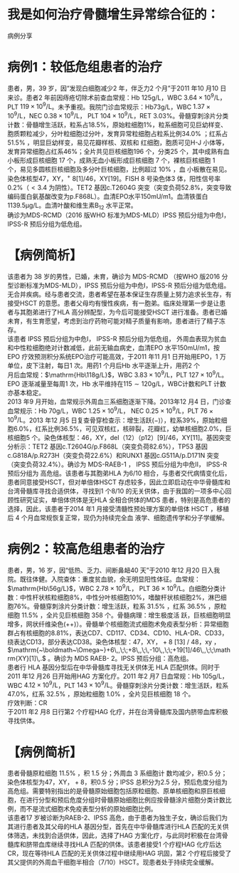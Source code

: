# 我是如何治疗骨髓增生异常综合征的：  
病例分享  
# 病例1：较低危组患者的治疗  
患者，男，39 岁，因“发现白细胞减少2 年，伴乏力2 个月”于2011 年10 月10 日来诊。患者2 年前因痔疮切除术前查血常规：Hb $125\mathrm{g/L}$，WBC $3.64\times10^{9}/\mathrm{L}$，PLT $119\times10^{9}/\mathrm{L}$。未予重视。我院门诊血常规示：Hb$73\mathrm{g/L}$，WBC $1.37\times10^{9}/\mathrm{L}$，NEC $0.38\times10^{9}/\mathrm{L}$， PLT $104\times10^{9}/\mathrm{L}$，RET $3.03\%$。骨髓穿刺涂片分类计数：骨髓增生活跃，粒系占$18.5\%$，原始粒细胞$1\%$，粒系细胞可见巨幼样变、胞质颗粒减少，分叶粒细胞过分叶，发育异常粒细胞占粒系比例$34.0\%$ ；红系占 $51.5\%$ ，明显巨幼样变，易见花瓣样核、双核和 红细胞，胞质可见H-J 小体等，发育异常细胞占红系$46\%$；全片共见巨核细胞196 个，分类25 个，其中成熟有血小板形成巨核细胞 17  个，成熟无血小板形成巨核细胞 7  个，裸核巨核细胞 1  
个，易见多圆核巨核细胞及多分叶巨核细胞，比例超过 $10\%$ ，血 小板散在易见。染色体核型47，XY，$^+$ 8[1]/46，XY[19]。FISH 8 号染色体3 体，阳性信号率$0.2\%$（$<3.4$ 为阴性）。TET2 基因c.T2604G 突变（突变负荷$52.8\%$，突变导致编码蛋白氨基酸改变为p.F868L）。血清EPO水平$150\mathrm{mU/m}1$。血清铁蛋白$1139.5\upmu\mathrm{g/L}$。血清叶酸和维生素$\mathrm{B}_{12}$ 水平正常。  
确诊为MDS-RCMD（2016 版WHO 标准为MDS-MLD）IPSS  预后分组为中危Ⅰ， IPSS-R  预后分组为低危组。  
# 【病例简析】  
该患者为 38  岁的男性，已婚，未育，确诊为 MDS-RCMD （按WHO 版2016 分型诊断标准为MDS-MLD），IPSS 预后分组为中危Ⅰ，IPSS-R 预后分组为低危组。无合并疾病。经与患者交流，患者希望在基本保证生存质量上努力追求长生存，有接受HSCT 的意愿。患者父母均有慢性疾病，有一胞弟。临床处理第一步是让患者与其胞弟进行了HLA 高分辨配型，为今后可能接受HSCT 进行准备。患者已婚未育，有生育愿望，考虑到治疗药物可能对精子质量有影响，患者进行了精子冻存。  
该患者 IPSS  预后分组为中危Ⅰ， IPSS-R  预后分组为低危组， 外周血表现为贫血和中性粒细胞绝对计数减低，此前无输血病史，血清EPO 水平$150\mathrm{mU/m}1$，按EPO 疗效预测积分系统EPO治疗可能高效，于2011 年11 月1 日开始用EPO，1 万单位，皮下注射，每日1 次。用药1 个月后Hb 水平逐渐上升，用药2 个  
月后血常规：$\mathrm{Hb\118g/L}$，WBC $3.83\times10^{9}/\mathrm{L}$，PLT $127\times10^{9}/\mathrm{L}$。EPO 逐渐减量至每周1 次，Hb 水平维持在$115\sim120\mathrm{g/L}$，WBC计数和PLT 计数亦基本稳定。  
2013 年9 月开始，血常规示外周血三系细胞逐渐下降。2013年12 月4 日，门诊查血常规示：Hb $70\mathrm{g/L}$，WBC $1.25\times10^{9}/\mathrm{L}$， NEC $0.25\times10^{9}/\mathrm{L}$，PLT $76\times10^{9}/\mathrm{L}$。2013 年12 月5 日复查骨穿检查示：增生活跃$(-)$），粒系$39\%$，原始粒细胞$6.0\%$，红系比例$36.5\%$，可见双核红，核碎裂，花瓣红，幼单核细胞$2.0\%$，巨核细胞5 个。染色体核型：46，XY，del（12）（p12）[9]/46，XY[11]。基因突变分析示：TET2 基因c.T2604G/p.F868L（突变负荷$82.6\%$），TP53 基因c.G818A/p.R273H（突变负荷$22.6\%$）和RUNX1 基因c.G511A/p.D171N 突变（突变负荷$32.4\%$）。确诊为 MDS-RAEB-1 ， IPSS  预后分组为中危Ⅱ， IPSS-R  预后分组为 高危组。该患者与其胞弟HLA 为6/10 相合，与患者交代病情变化后，患者同意接受HSCT，但对单倍体HSCT 存虑较多，因此立即启动在中华骨髓库和台湾骨髓库寻找合适供体，寻找到1 个8/10 的无关供体，由于我国的一项多中心回顾性研究证实，单倍体供体是无HLA 全相合供体的MDS 患者，特别是高危患者的选择，因此，该患者于2014 年1 月接受清髓性预处理方案的单倍体 HSCT ，移植后 4  个月血常规恢复正常，现仍为持续完全血 液学、细胞遗传学和分子学缓解。  
# 病例2：较高危组患者的治疗  
患者，男，16 岁，因“低热、乏力、间断鼻衄40 天”于2010 年12 月20 日入我院。既往体健。入院查体：重度贫血貌，余无明显阳性体征。血常规：$\mathrm{Hb\56g/L}$，WBC $2.78\times10^{9}/\mathrm{L}$， PLT $36\times10^{9}/\mathrm{L}$。白细胞分类计数：中性杆状核粒细胞$8\%$，中性分叶核细胞$10\%$，嗜酸杆状核细胞$2\%$，淋巴细胞$76\%$。骨髓穿刺涂片分类计数：增生活跃，粒系 $31.5\%$ ，红系 $36.5\%$ ，原粒 细胞   $11.5\%$ ，全片见巨核细胞 358  个。骨髓病理：增生极度活 跃，巨核细胞明显增多，网状纤维染色$(++)$）。骨髓单个核细胞流式细胞术免疫表型分析：异常细胞群占有核细胞的$8.81\%$，表达CD7、CD117、CD34、CD10、HLA-DR、CD33，绕表达CD13，部分表达CD38。染色体核型：47，XY，${}+8$ [13] / 48，xy ， $\mathrm{~\boldmath~\Omega~}+6\,,\;\;+8\,,\;\,-10\,,\;\;+19[1]/46\,,\;\;\mathrm{XY}[1]\,.$ 。确诊为 MDS RAEB- 2。IPSS 预后分组：高危组。  
患者行 HLA  基因分型后在中华骨髓库寻找无关供体无 HLA 匹配供体。同时于2011 年12 月26 日开始用HAG 方案化疗。2011 年2 月7 日血常规：Hb $105\mathrm{g/L}$，WBC $4.12\times10^{9}/\mathrm{L}$，PLT $143\times10^{9}/\mathrm{L}$。骨髓穿刺涂片分类计数：增生活跃，粒系$47.0\%$，红系 $32.5\%$ ，原始粒细胞 $1.0\%$ ，全片见巨核细胞 18  个。  
疗效判断：$\mathrm{CR}$  
于2011 年2 月8 日行第2 个疗程HAG 化疗，并在台湾骨髓库及国内脐带血库积极寻找供体。  
# 【病例简析】  
患者骨髓原粒细胞 $11.5\%$ ，积 1.5  分；外周血 3  系细胞计 数均减少，积0.5 分；染色体核型为47，XY，${}+8$，积0.5 分；IPSS 总积分为2.5 分，预后危度分组为高危组。需要特别指出的是骨髓原始细胞包括原粒细胞、原单核细胞和原巨核细胞，在进行分型和预后危度分组时骨髓原始细胞比例应按骨髓涂片细胞分类计数比例，而不是流式细胞术免疫表型分析的原始细胞比例。  
该患者17 岁被诊断为RAEB-2、IPSS 高危，由于患者为独生子女，确诊后我们为其进行患者及其父母的HLA 基因分型，首先在中华骨髓库进行HLA 匹配的无关供体筛选，未找到合适供体，因此，选择了HAG 方案化疗，与此同时积极在台湾骨髓库和脐带血库继续寻找HLA 匹配的供体。该患者接受1 个疗程HAG 化疗后达CR，现在等待HLA 匹配的无关供体过程中继续用HAG 巩固，第2 个疗程后接受了其父提供的外周血干细胞半相合（7/10）HSCT。现患者处于持续完全缓解。  